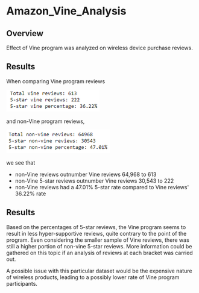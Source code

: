 # Amazon_Vine_Analysis
## Overview
Effect of Vine program was analyzed on wireless device purchase reviews.

## Results
When comparing Vine program reviews

![](images/vine_yes.png)

and non-Vine program reviews,

![](images/vine_no.png)

we see that

- non-Vine reviews outnumber Vine reviews 64,968 to 613
- non-Vine 5-star reviews outnumber Vine reviews 30,543 to 222
- non-Vine reviews had a 47.01% 5-star rate compared to Vine reviews' 36.22% rate

## Results
Based on the percentages of 5-star reviews, the Vine program seems to result in less hyper-supportive reviews, quite contrary to the point of the program. Even considering the smaller sample of Vine reviews, there was still a higher portion of non-vine 5-star reviews. More information could be gathered on this topic if an analysis of reviews at each bracket was carried out.

A possible issue with this particular dataset would be the expensive nature of wireless products, leading to a possibly lower rate of Vine program participants.